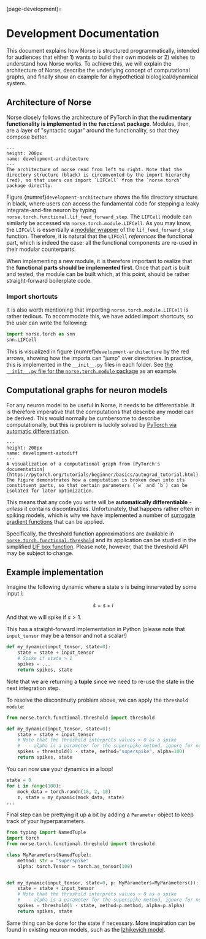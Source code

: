 (page-development)=
# Development Documentation

This document explains how Norse is structured programmatically, intended for audiences that either 1) wants to build their own models or 2) wishes to understand how Norse works.
To achieve this, we will explain the architecture of Norse, describe the underlying concept of computational graphs, and finally show an example for a hypothetical biological/dynamical system.

## Architecture of Norse
Norse closely follows the architecture of PyTorch in that the **rudimentary functionality is implemented in the `functional` package**. Modules, then, are a layer of "syntactic sugar" around the functionality, so that they compose better.

```{figure} ../images/architecture.png
---
height: 200px
name: development-architecture
---
The architecture of norse read from left to right. Note that the directory structure (black) is circumvented by the import hierarchy (red), so that users can import `LIFCell` from the `norse.torch` package directly.
```

Figure {numref}`development-architecture` shows the file directory structure in black, where users can access the fundamental code for stepping a leaky integrate-and-fire neuron by typing `norse.torch.functional.lif_feed_forward_step`.
The `LIFCell` module can similarly be accessed via `norse.torch.module.LIFCell`.
As you may know, the `LIFCell` is essentially a [modular wrapper](https://pytorch.org/docs/stable/generated/torch.nn.Module.html#torch.nn.Module) of the `lif_feed_forward_step` function.
Therefore, it is natural that the `LIFCell` *references* the functional part, which is indeed the case: all the functional components are re-used in their modular counterparts.

When implementing a new module, it is therefore important to realize that the **functional parts should be implemented first**.
Once that part is built and tested, the module can be built which, at this point, should be rather straight-forward boilerplate code.

### Import shortcuts
It is also worth mentioning that importing `norse.torch.module.LIFCell` is rather tedious.
To accommodate this, we have added import shortcuts, so the user can write the following:
```python
import norse.torch as snn
snn.LIFCell
```
This is visualized in figure {numref}`development-architecture` by the red arrows, showing how the imports can "jump" over directories.
In practice, this is implemented in the `__init__.py` files in each folder.
See [the `__init__.py` file for the `norse.torch.module` package](https://github.com/norse/norse/blob/master/norse/torch/module/__init__.py) as an example.

## Computational graphs for neuron models
For any neuron model to be useful in Norse, it needs to be differentiable.
It is therefore imperative that the computations that describe any model can be derived. 
This would normally be cumbersome to describe computationally, but this is problem is luckily solved by [PyTorch via automatic differentiation](https://pytorch.org/tutorials/beginner/basics/autograd_tutorial.html).
```{figure} https://pytorch.org/tutorials/_images/comp-graph.png
---
height: 200px
name: development-autodiff
---
A visualization of a computational graph from [PyTorch's documentation](https://pytorch.org/tutorials/beginner/basics/autograd_tutorial.html).
The figure demonstrates how a computation is broken down into its constituent parts, so that certain parameters (`w` and `b`) can be isolated for later optimization. 
```

This means that any code you write will be **automatically differentiable** - *unless* it contains discontinuities.
Unfortunately, that happens rather often in spiking models, which is why we have implemented a number of [surrogate gradient functions](https://arxiv.org/abs/1901.09948) that can be applied.

Specifically, the threshold function approximations are available in [`norse.torch.functional.threshold`](https://github.com/norse/norse/blob/master/norse/torch/functional/threshold.py#L195) and its application can be studied in the simplified [LIF box function](https://github.com/norse/norse/blob/master/norse/torch/functional/lif_box.py#L93).
Please note, however, that the threshold API may be subject to change.

## Example implementation

Imagine the following dynamic where a state $s$ is being innervated by some input $i$:

$$
  \dot{s} = s + i
$$

And that we will spike if $s > 1$.

This has a straight-forward implementation in Python (please note that `input_tensor` may be a tensor and not a scalar!)

```python
def my_dynamic(input_tensor, state=0):
    state = state + input_tensor
    # Spike if state > 1
    spikes = ...
    return spikes, state
```

Note that we are returning a **tuple** since we need to re-use the state in the next integration step.

To resolve the discontinuity problem above, we can apply the `threshold module`:

```python
from norse.torch.functional.threshold import threshold

def my_dynamic(input_tensor, state=0):
    state = state + input_tensor
    # Note that the threshold interprets values > 0 as a spike
    #   - alpha is a parameter for the superspike method, ignore for now
    spikes = threshold(1 - state, method="superspike", alpha=100)
    return spikes, state
```

You can now use your dynamics in a loop!

```python
state = 0
for i in range(100):
    mock_data = torch.randn(16, 2, 10)
    z, state = my_dynamic(mock_data, state)
...
```

Final step can be prettying it up a bit by adding a `Parameter` object to keep track of your hyperparameters.

```python
from typing import NamedTuple
import torch
from norse.torch.functional.threshold import threshold

class MyParameters(NamedTuple):
    method: str = "superspike"
    alpha: torch.Tensor = torch.as_tensor(100)


def my_dynamic(input_tensor, state=0, p: MyParameters=MyParameters()):
    state = state + input_tensor
    # Note that the threshold interprets values > 0 as a spike
    #   - alpha is a parameter for the superspike method, ignore for now
    spikes = threshold(1 - state, method=p.method, alpha=p.alpha)
    return spikes, state
```

Same thing can be done for the state if necessary. 
More inspiration can be found in existing neuron models, such as the [Izhikevich model](https://github.com/norse/norse/blob/master/norse/torch/functional/izhikevich.py).